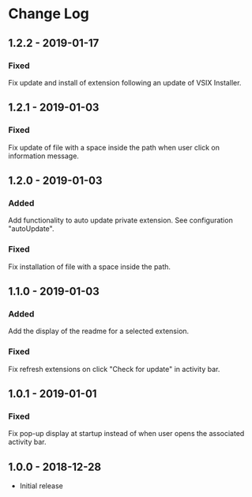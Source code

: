 # Change Log

## 1.2.2 - 2019-01-17

### Fixed
Fix update and install of extension following an update of VSIX Installer.

## 1.2.1 - 2019-01-03

### Fixed
Fix update of file with a space inside the path when user click on information message.

## 1.2.0 - 2019-01-03
### Added
Add functionality to auto update private extension. See configuration "autoUpdate".

### Fixed
Fix installation of file with a space inside the path.

## 1.1.0 - 2019-01-03

### Added
Add the display of the readme for a selected extension.

### Fixed
Fix refresh extensions on click "Check for update" in activity bar.

## 1.0.1 - 2019-01-01

### Fixed
Fix pop-up display at startup instead of when user opens the associated activity bar.

## 1.0.0 - 2018-12-28
- Initial release